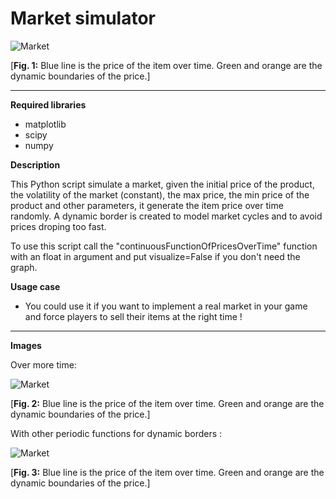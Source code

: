 # Market simulator

![Market](https://github.com/Multielio/Market_simulator/blob/master/example.png)

[**Fig. 1:** Blue line is the price of the item over time. Green and orange are the dynamic boundaries of the price.]

-------------------------------------------------------------------------------------------------------------------------
   **Required libraries**
   
  - matplotlib
  - scipy
  - numpy


  **Description**
  
  This Python script simulate a market, given the initial price of the product, the volatility of the market (constant), the max price,     the min price of the product and other parameters, it generate the item price over time randomly.
  A dynamic border is created to model market cycles and to avoid prices droping too fast.

  To use this script call the "continuousFunctionOfPricesOverTime" function with an float in argument and put visualize=False if you    don't   need the graph.


  **Usage case**
  
  - You could use it if you want to implement a real market in your game and force players to sell their items at the right time !
-------------------------------------------------------------------------------------------------------------------------

  **Images**

Over more time:

![Market](https://github.com/Multielio/Market_simulator/blob/master/example2.png)

[**Fig. 2:** Blue line is the price of the item over time. Green and orange are the dynamic boundaries of the price.]


With other periodic functions for dynamic borders :

![Market](https://github.com/Multielio/Market_simulator/blob/master/example4.png)

[**Fig. 3:** Blue line is the price of the item over time. Green and orange are the dynamic boundaries of the price.]
